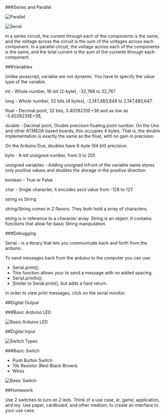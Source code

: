 ###Series and Parallel

![Parallel](https://github.com/zevenrodriguez/CIM542-642/blob/master/Breadboard%20examples/parallel_bb.jpg)

![Serial](https://github.com/zevenrodriguez/CIM542-642/blob/master/Breadboard%20examples/series_bb.jpg)

In a series circuit, the current through each of the components is the same, and the voltage across the circuit is the sum of the voltages across each component. In a parallel circuit, the voltage across each of the components is the same, and the total current is the sum of the currents through each component.

###Variables

Unlike javascript, variable are not dynamic. You have to specify the value type of the variable.

int - Whole number, 16-bit (2-byte), -32,768 to 32,767

long - Whole number, 32 bits (4 bytes),  -2,147,483,648 to 2,147,483,647.

float - Decimal point, 32 bits, 3.4028235E+38 and as low as -3.4028235E+38, 

double - Decimal point, Double precision floating point number. On the Uno and other ATMEGA based boards, this occupies 4 bytes. That is, the double implementation is exactly the same as the float, with no gain in precision.

On the Arduino Due, doubles have 8-byte (64 bit) precision.

byte - 8-bit unsigned number, from 0 to 255

unsigned variables - Adding unsigned infront of the variable name stores only positive values and doubles the storage in the positive direction.

boolean - True or False

char - Single character, it encodes ascii value from -128 to 127.

string vs String

string/String comes in 2 flavors. They both hold a array of characters.

string is in reference to a character array. String is an object. It contains functions that allow for basic String manipulation


###Debugging

Serial - is a library that lets you communicate back and forth from the arduino.

To send messages back from the arduino to the computer you can use:

* Serial.print();
 * This function allows your to send a message with no added spacing.
* Serial.println();
 * Similar to Serial.print(), but adds a hard return.
 
 In order to view print messages, click on the serial monitor.


##Digital Output

###Basic Arduino LED

![Basic Arduino LED](https://github.com/zevenrodriguez/CIM542-642/blob/master/Breadboard%20examples/basicLEDArduino_bb.jpg)


##Digital Input

![Switch Types](http://1.bp.blogspot.com/-KYLSTT7MnNo/VGQganMCoNI/AAAAAAAAIpY/wryTzxRhz9I/s1600/types-of-switches.png)

###Basic Switch

* Push Button Switch
* 10k Resistor (Red-Black-Brown)
* Wires

![Basic Switch](https://github.com/zevenrodriguez/CIM542-642/blob/master/Breadboard%20examples/switch_bb.jpg)


##Homework

Use 2 switches to turn on 2 leds. Think of a use case, ie. game, application, and toy. Use paper, cardboard, and other medium, to create an interface to your use case.




